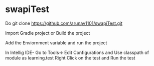 # swapiTest

Do git clone https://github.com/arunav1101/swapiTest.git

Import Gradle project or Build the project

Add the Enviornment variable and run the project

In Intellig IDE- Go to Tools-> Edit Configurations and 
Use classpath of module as learning.test
Right Click on the test and Run the test

